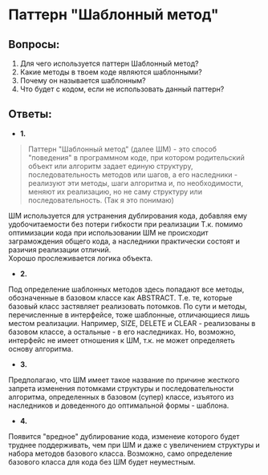# Паттерн "Шаблонный метод"
## Вопросы:
1. Для чего используется паттерн Шаблонный метод?
2. Какие методы в твоем коде являются шаблонными?
3. Почему он называется шаблонным?
4. Что будет с кодом, если не использовать данный паттерн?
## Ответы:
- **1.**
>Паттерн "Шаблонный метод" (далее ШМ) - это способ "поведения" в программном коде, при котором родительский объект или алгоритм задает единую структуру, последовательность методов или шагов, а его наследники - реализуют эти методы, шаги алгоритма и, по необходимости, меняют их реализацию, но не саму структуру или последовательность. (Так я это понимаю)

ШМ используется для устранения дублирования кода, добавляя ему удобочитаемости без потери гибкости при реализации
Т.к. помимо оптимизации кода при использовании ШМ не происходит заграмождения общего кода, а наследники практически состоят и разичия реализации отличий.  
Хорошо прослеживается логика объекта.

- **2.**

Под определение шаблонных методов здесь попадают все методы, обозначенные в базовом классе как ABSTRACT.
Т.е. те, которые базовый класс застявляет реализовать потомков.
По сути и методы, перечисленные в интерфейсе, тоже шаблонные, отличающиеся лишь местом реализации. Например, SIZE, DELETE и CLEAR - реализованы в базовом классе, а остальные - в его наследниках. Но, возможно, интерфейс не имеет отношения к ШМ, т.к. не может определяеть основу алгоритма.
 
- **3.**

Предполагаю, что ШМ имеет такое название по причине жесткого запрета изменения потомками структуры и последовательности алгоритма, определенных в базовом (супер) классе, изъятого из наследников и доведенного до оптимальной формы - шаблона.  

- **4.**

Появится "вредное" дублирование кода, изменеие которого будет труднее поддерживать, чем при ШМ и даже с увеличением структуры и набора методов базового класса.
Возможно, само определение базового класса для кода без ШМ будет неуместным.
